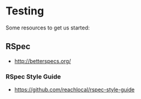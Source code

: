 # Testing

Some resources to get us started:

## RSpec

* http://betterspecs.org/

### RSpec Style Guide

* https://github.com/reachlocal/rspec-style-guide